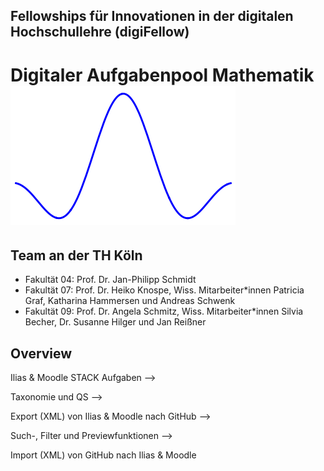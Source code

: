 


## Fellowships für Innovationen in der digitalen Hochschullehre (digiFellow) 
# Digitaler Aufgabenpool Mathematik  ![Logo](aufgabenpool-logo.png)

## Team an der TH Köln
- Fakultät 04: Prof. Dr. Jan-Philipp Schmidt
- Fakultät 07: Prof. Dr. Heiko Knospe, Wiss. Mitarbeiter*innen Patricia Graf, Katharina Hammersen und Andreas Schwenk
- Fakultät 09: Prof. Dr. Angela Schmitz, Wiss. Mitarbeiter*innen Silvia Becher, Dr. Susanne Hilger und Jan Reißner

## Overview
Ilias & Moodle STACK Aufgaben -->

Taxonomie und QS -->

Export (XML) von Ilias & Moodle nach GitHub -->

Such-, Filter und Previewfunktionen -->

Import (XML) von GitHub nach Ilias & Moodle 


<!--
**aufgabenpool/aufgabenpool** is a ✨ _special_ ✨ repository because its `README.md` (this file) appears on your GitHub profile.

Here are some ideas to get you started:

- 🔭 I’m currently working on ...
- 🌱 I’m currently learning ...
- 👯 I’m looking to collaborate on ...
- 🤔 I’m looking for help with ...
- 💬 Ask me about ...
- 📫 How to reach me: ...
- 😄 Pronouns: ...
- ⚡ Fun fact: ...
-->
